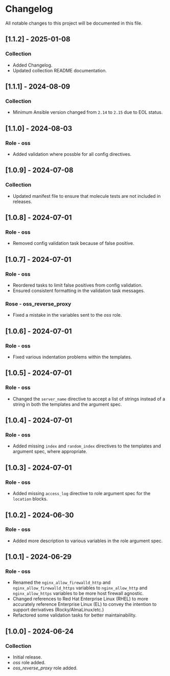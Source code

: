 # Changelog

All notable changes to this project will be documented in this file.

## [1.1.2] - 2025-01-08

### Collection

- Added Changelog.
- Updated collection README documentation.

## [1.1.1] - 2024-08-09

### Collection

- Minimum Ansible version changed from `2.14` to `2.15` due to EOL status.

## [1.1.0] - 2024-08-03

### Role - oss

- Added validation where possble for all config directives.

## [1.0.9] - 2024-07-08

### Collection

- Updated manifest file to ensure that molecule tests are not included in releases.

## [1.0.8] - 2024-07-01

### Role - oss

- Removed config validation task because of false positive.

## [1.0.7] - 2024-07-01

### Role - oss

- Reordered tasks to limit false positives from config validation.
- Ensured consistent formatting in the validation task messages.

### Rose - oss_reverse_proxy

- Fixed a mistake in the variables sent to the *oss* role.

## [1.0.6] - 2024-07-01

### Role - oss

- Fixed various indentation problems within the templates.

## [1.0.5] - 2024-07-01

### Role - oss

- Changed the `server_name` directive to accept a list of strings instead of a string in both the templates and the argument spec.

## [1.0.4] - 2024-07-01

### Role - oss

- Added missing `index` and `random_index` directives to the templates and argument spec, where appropriate.

## [1.0.3] - 2024-07-01

### Role - oss

- Added missing `access_log` directive to role argument spec for the `location` blocks.

## [1.0.2] - 2024-06-30

### Role - oss

- Added more description to various variables in the role argument spec.

## [1.0.1] - 2024-06-29

### Role - oss

- Renamed the `nginx_allow_firewalld_http` and `nginx_allow_firewalld_https` variables to `nginx_allow_http` and `nginx_allow_https` variables to be more host firewall agnostic.
- Changed references to Red Hat Enterprise Linux (RHEL) to more accurately reference Enterprise Linux (EL) to convey the intention to support derivatives (Rocky/AlmaLinux/etc.)
- Refactored some validation tasks for better maintainability.

## [1.0.0] - 2024-06-24

### Collection

- Initial release.
- *oss* role added.
- *oss_reverse_proxy* role added.
